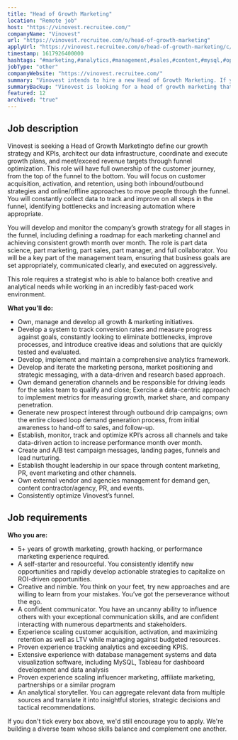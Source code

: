 ```yaml
---
title: "Head of Growth Marketing"
location: "Remote job"
host: "https://vinovest.recruitee.com/"
companyName: "Vinovest"
url: "https://vinovest.recruitee.com/o/head-of-growth-marketing"
applyUrl: "https://vinovest.recruitee.com/o/head-of-growth-marketing/c/new"
timestamp: 1617926400000
hashtags: "#marketing,#analytics,#management,#sales,#content,#mysql,#optimization,#translation,#analysis,#monitoring"
jobType: "other"
companyWebsite: "https://vinovest.recruitee.com/"
summary: "Vinovest intends to hire a new Head of Growth Marketing. If you have 5+ years of growth marketing, growth hacking, or performance marketing experience, consider applying."
summaryBackup: "Vinovest is looking for a head of growth marketing that has experience in: #marketing, #analytics, #management."
featured: 12
archived: "true"
---
```


## Job description

Vinovest is seeking a Head of Growth Marketingto define our growth strategy and KPIs, architect our data infrastructure, coordinate and execute growth plans, and meet/exceed revenue targets through funnel optimization. This role will have full ownership of the customer journey, from the top of the funnel to the bottom. You will focus on customer acquisition, activation, and retention, using both inbound/outbound strategies and online/offline approaches to move people through the funnel. You will constantly collect data to track and improve on all steps in the funnel, identifying bottlenecks and increasing automation where appropriate.

You will develop and monitor the company’s growth strategy for all stages in the funnel, including defining a roadmap for each marketing channel and achieving consistent growth month over month. The role is part data science, part marketing, part sales, part manager, and full collaborator. You will be a key part of the management team, ensuring that business goals are set appropriately, communicated clearly, and executed on aggressively.

This role requires a strategist who is able to balance both creative and analytical needs while working in an incredibly fast-paced work environment.

**What you’ll do:**

*   Own, manage and develop all growth & marketing initiatives.
*   Develop a system to track conversion rates and measure progress against goals, constantly looking to eliminate bottlenecks, improve processes, and introduce creative ideas and solutions that are quickly tested and evaluated.
*   Develop, implement and maintain a comprehensive analytics framework.
*   Develop and iterate the marketing persona, market positioning and strategic messaging, with a data-driven and research based approach.
*   Own demand generation channels and be responsible for driving leads for the sales team to qualify and close; Exercise a data-centric approach to implement metrics for measuring growth, market share, and company penetration.
*   Generate new prospect interest through outbound drip campaigns; own the entire closed loop demand generation process, from initial awareness to hand-off to sales, and follow-up.
*   Establish, monitor, track and optimize KPI’s across all channels and take data-driven action to increase performance month over month.
*   Create and A/B test campaign messages, landing pages, funnels and lead nurturing.
*   Establish thought leadership in our space through content marketing, PR, event marketing and other channels.
*   Own external vendor and agencies management for demand gen, content contractor/agency, PR, and events.
*   Consistently optimize Vinovest’s funnel.

## Job requirements

**Who you are:**

*   5+ years of growth marketing, growth hacking, or performance marketing experience required.
*   A self-starter and resourceful. You consistently identify new opportunities and rapidly develop actionable strategies to capitalize on ROI-driven opportunities.
*   Creative and nimble. You think on your feet, try new approaches and are willing to learn from your mistakes. You’ve got the perseverance without the ego.
*   A confident communicator. You have an uncanny ability to influence others with your exceptional communication skills, and are confident interacting with numerous departments and stakeholders.
*   Experience scaling customer acquisition, activation, and maximizing retention as well as LTV while managing against budgeted resources.
*   Proven experience tracking analytics and exceeding KPIS.
*   Extensive experience with database management systems and data visualization software, including MySQL, Tableau for dashboard development and data analysis
*   Proven experience scaling influencer marketing, affiliate marketing, partnerships or a similar program
*   An analytical storyteller. You can aggregate relevant data from multiple sources and translate it into insightful stories, strategic decisions and tactical recommendations.

If you don't tick every box above, we'd still encourage you to apply. We're building a diverse team whose skills balance and complement one another.
